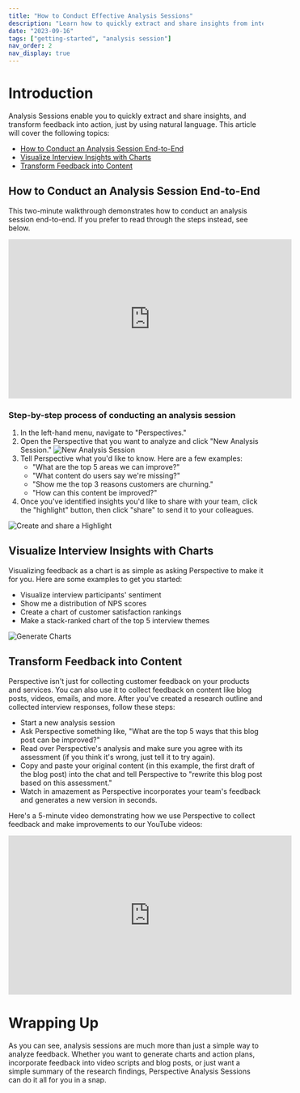 ```yaml
---
title: "How to Conduct Effective Analysis Sessions"
description: "Learn how to quickly extract and share insights from interviews"
date: "2023-09-16"
tags: ["getting-started", "analysis session"]
nav_order: 2
nav_display: true
---
```


# Introduction
Analysis Sessions enable you to quickly extract and share insights, and transform feedback into action, just by using natural language. This article will cover the following topics:
- [How to Conduct an Analysis Session End-to-End](#how-to-conduct-an-analysis-session-end-to-end)
- [Visualize Interview Insights with Charts](#visualize-interview-insights-with-charts)
- [Transform Feedback into Content](#transform-feedback-into-content)


## How to Conduct an Analysis Session End-to-End
This two-minute walkthrough demonstrates how to conduct an analysis session end-to-end. If you prefer to read through the steps instead, see below.


<iframe width="560" height="315" src="https://www.youtube.com/embed/pbb0OBtZeck?si=TVOqOEnW2HD6pK8y" title="YouTube video player" frameborder="0" allow="accelerometer; autoplay; clipboard-write; encrypted-media; gyroscope; picture-in-picture; web-share" referrerpolicy="strict-origin-when-cross-origin" allowfullscreen></iframe>

### Step-by-step process of conducting an analysis session
1. In the left-hand menu, navigate to "Perspectives."
2. Open the Perspective that you want to analyze and click "New Analysis Session."
![New Analysis Session](/images/analysis-session-start.png)
3. Tell Perspective what you'd like to know. Here are a few examples:
    * "What are the top 5 areas we can improve?"
    * "What content do users say we're missing?"
    * "Show me the top 3 reasons customers are churning."
    * "How can this content be improved?"
4. Once you've identified insights you'd like to share with your team, click the "highlight" button, then click "share" to send it to your colleagues.

![Create and share a Highlight](/images/create-highlight.gif)

## Visualize Interview Insights with Charts
Visualizing feedback as a chart is as simple as asking Perspective to make it for you. Here are some examples to get you started:
* Visualize interview participants' sentiment
* Show me a distribution of NPS scores
* Create a chart of customer satisfaction rankings
* Make a stack-ranked chart of the top 5 interview themes

![Generate Charts](/images/generate-charts.gif)

## Transform Feedback into Content
Perspective isn't just for collecting customer feedback on your products and services. You can also use it to collect feedback on content like blog posts, videos, emails, and more. After you've created a research outline and collected interview responses, follow these steps:

* Start a new analysis session
* Ask Perspective something like, "What are the top 5 ways that this blog post can be improved?"
* Read over Perspective's analysis and make sure you agree with its assessment (if you think it's wrong, just tell it to try again).
* Copy and paste your original content (in this example, the first draft of the blog post) into the chat and tell Perspective to "rewrite this blog post based on this assessment."
* Watch in amazement as Perspective incorporates your team's feedback and generates a new version in seconds.

Here's a 5-minute video demonstrating how we use Perspective to collect feedback and make improvements to our YouTube videos:


<iframe width="560" height="315" src="https://www.youtube.com/embed/cPyUe_sMQGE?si=C5GWF0VED_jyDl01" title="YouTube video player" frameborder="0" allow="accelerometer; autoplay; clipboard-write; encrypted-media; gyroscope; picture-in-picture; web-share" referrerpolicy="strict-origin-when-cross-origin" allowfullscreen></iframe>


# Wrapping Up
As you can see, analysis sessions are much more than just a simple way to analyze feedback. Whether you want to generate charts and action plans, incorporate feedback into video scripts and blog posts, or just want a simple summary of the research findings, Perspective Analysis Sessions can do it all for you in a snap.

